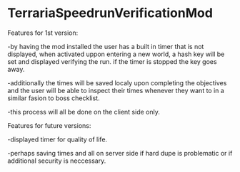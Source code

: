 # TerrariaSpeedrunVerificationMod

Features for 1st version:

-by having the mod installed the user has a built in timer that is not displayed, when activated uppon entering a new world, a hash key will be set and displayed verifying the run. if the timer is stopped the key goes away.

-additionally the times will be saved localy upon completing the objectives and the user will be able to inspect their times whenever they want to in a similar fasion to boss checklist.

-this process will all be done on the client side only.


Features for future versions:

-displayed timer for quality of life.

-perhaps saving times and all on server side if hard dupe is problematic or if additional security is neccessary.
